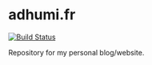 # adhumi.fr

[![Build Status](https://travis-ci.org/adhumi/adhumi.fr.svg?branch=gh-pages)](https://travis-ci.org/adhumi/adhumi.fr)

Repository for my personal blog/website.
